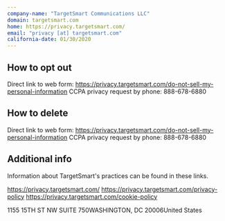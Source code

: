 ```yaml
---
company-name: "TargetSmart Communications LLC"
domain: targetsmart.com
home: https://privacy.targetsmart.com/
email: "privacy [at] targetsmart.com"
california-date: 01/30/2020
---
```

## How to opt out


Direct link to web form: https://privacy.targetsmart.com/do-not-sell-my-personal-information
CCPA privacy request by phone: 888-678-6880

## How to delete


Direct link to web form: https://privacy.targetsmart.com/do-not-sell-my-personal-information
CCPA privacy request by phone: 888-678-6880

## Additional info


Information about TargetSmart's practices can be found in these links.

https://privacy.targetsmart.com/
https://privacy.targetsmart.com/privacy-policy
https://privacy.targetsmart.com/cookie-policy

1155 15TH ST NW SUITE 750WASHINGTON, DC 20006United States













